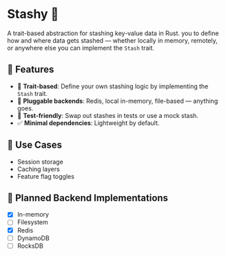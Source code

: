# Stashy 🦀
A trait-based abstraction for stashing key-value data in Rust.
you to define how and where data gets stashed — whether locally in memory,
remotely, or anywhere else you can implement the `Stash` trait.

## 🚀 Features
- 🧩 **Trait-based**: Define your own stashing logic by implementing the `Stash`
  trait.
- 🔌 **Pluggable backends**: Redis, local in-memory, file-based — anything goes.
- 🧪 **Test-friendly**: Swap out stashes in tests or use a mock stash.
- ✅ **Minimal dependencies**: Lightweight by default.

## 🧰 Use Cases
- Session storage
- Caching layers
- Feature flag toggles

## 🔌 Planned Backend Implementations
- [x] In-memory
- [ ] Filesystem
- [x] Redis
- [ ] DynamoDB
- [ ] RocksDB